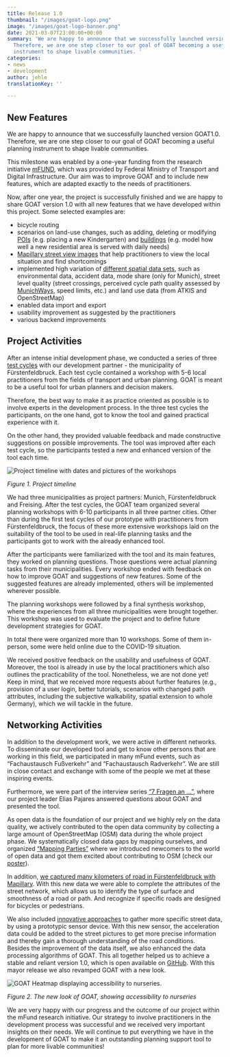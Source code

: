 ```yaml
---
title: Release 1.0
thumbnail: "/images/goat-logo.png"
image: "/images/goat-logo-banner.png"
date: 2021-03-07T23:00:00+00:00
summary: 'We are happy to announce that we successfully launched version GOAT1.0.
  Therefore, we are one step closer to our goal of GOAT becoming a useful planning
  instrument to shape livable communities. '
categories:
- news
- development
author: jehle
translationKey: ''

---
```

## New Features

We are happy to announce that we successfully launched version GOAT1.0. Therefore, we are one step closer to our goal of GOAT becoming a useful planning instrument to shape livable communities.

This milestone was enabled by a one-year funding from the research initiative [mFUND](https://www.bmvi.de/SharedDocs/DE/Artikel/DG/mfund-projekte/GOAT.html), which was provided by Federal Ministry of Transport and Digital Infrastructure. Our aim was to improve GOAT and to include new features, which are adapted exactly to the needs of practitioners.

Now, after one year, the project is successfully finished and we are happy to share GOAT version 1.0 with all new features that we have developed within this project. Some selected examples are:

* bicycle routing
* scenarios on land-use changes, such as adding, deleting or modifying [POIs](../../tutorials/scenario-location/) (e.g. placing a new Kindergarten) and [buildings](../../tutorials/scenario-buildings/) (e.g. model how well a new residential area is served with daily needs)
* [Mapillary street view images](https://vimeo.com/411741106) that help practitioners to view the local situation and find shortcomings
* implemented high variation of [different spatial data sets](https://vimeo.com/422451126), such as environmental data, accident data, mode share (only for Munich), street level quality (street crossings, perceived cycle path quality assessed by [MunichWays](https://www.munichways.com/), speed limits, etc.) and land use data (from ATKIS and OpenStreetMap)
* enabled data import and export
* usability improvement as suggested by the practitioners
* various backend improvements

## Project Activities

After an intense initial development phase, we conducted a series of three [test cycles](https://www.open-accessibility.org/testcycles/) with our development partner - the municipality of Fürstenfeldbruck. Each test cycle contained a workshop with 5-6 local practitioners from the fields of transport and urban planning. GOAT is meant to be a useful tool for urban planners and decision makers.

Therefore, the best way to make it as practice oriented as possible is to involve experts in the development process. In the three test cycles the participants, on the one hand, got to know the tool and gained practical experience with it.

On the other hand, they provided valuable feedback and made constructive suggestions on possible improvements. The tool was improved after each test cycle, so the participants tested a new and enhanced version of the tool each time.

![Project timeline with dates and pictures of the workshops](/images/timeline.png "Timeline")

_Figure 1. Project timeline_

We had three municipalities as project partners: Munich, Fürstenfeldbruck and Freising. After the test cycles, the GOAT team organized several planning workshops with 6-10 participants in all three partner cities. Other than during the first test cycles of our prototype with practitioners from Fürstenfeldbruck, the focus of these more extensive workshops laid on the suitability of the tool to be used in real-life planning tasks and the participants got to work with the already enhanced tool.

After the participants were familiarized with the tool and its main features, they worked on planning questions. Those questions were actual planning tasks from their municipalities. Every workshop ended with feedback on how to improve GOAT and suggestions of new features. Some of the suggested features are already implemented, others will be implemented wherever possible.

The planning workshops were followed by a final synthesis workshop, where the experiences from all three municipalities were brought together. This workshop was used to evaluate the project and to define future development strategies for GOAT.

In total there were organized more than 10 workshops. Some of them in-person, some were held online due to the COVID-19 situation.

We received positive feedback on the usability and usefulness of GOAT. Moreover, the tool is already in use by the local practitioners which also outlines the practicability of the tool. Nonetheless, we are not done yet! Keep in mind, that we received more requests about further features (e.g., provision of a user login, better tutorials, scenarios with changed path attributes, including the subjective walkability, spatial extension to whole Germany), which we will tackle in the future.

## Networking Activities

In addition to the development work, we were active in different networks. To disseminate our developed tool and get to know other persons that are working in this field, we participated in many mFund events, such as “Fachaustausch Fußverkehr” and “Fachaustausch Radverkehr”. We are still in close contact and exchange with some of the people we met at these inspiring events.

Furthermore, we were part of the interview series [“7 Fragen an …”](https://www.wik.org/fileadmin/mFUND_VF/mFUND_WIK_7_Fragen_an_GOAT.pdf), where our project leader Elias Pajares answered questions about GOAT and presented the tool.

As open data is the foundation of our project and we highly rely on the data quality, we actively contributed to the open data community by collecting a large amount of OpenStreetMap (OSM) data during the whole project phase. We systematically closed data gaps by mapping ourselves, and organized [“Mapping Parties”](https://www.open-accessibility.org/mapping-parties/) where we introduced newcomers to the world of open data and got them excited about contributing to OSM (check our [poster](https://wiki.openstreetmap.org/wiki/File:GOAT_Poster_StoM.pdf)).

In addition, [we captured many kilometers of road in Fürstenfeldbruck with Mapillary](https://www.open-accessibility.org/mapillary/). With this new data we were able to complete the attributes of the street network, which allows us to identify the type of surface and smoothness of a road or path. And recognize if specific roads are designed for bicycles or pedestrians.

We also included [innovative approaches](../2020-11-15-sensor-freiberg) to gather more specific street data, by using a prototypic sensor device. With this new sensor, the acceleration data could be added to the street pictures to get more precise information and thereby gain a thorough understanding of the road conditions.  
Besides the improvement of the data itself, we also enhanced the data processing algorithms of GOAT. This all together helped us to achieve a stable and reliant version 1.0, which is open available on [GitHub](https://github.com/goat-community/goat). With this mayor release we also revamped GOAT with a new look.

![GOAT Heatmap displaying accessibility to nurseries.](/images/screenshot.PNG "GOAT's new interface")

_Figure 2. The new look of GOAT, showing accessibility to nurseries_

We are very happy with our progress and the outcome of our project within the mFund research initiative. Our strategy to involve practitioners in the development process was successful and we received very important insights on their needs. We will continue to put everything we have in the development of GOAT to make it an outstanding planning support tool to plan for more livable communities!